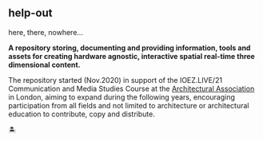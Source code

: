 ## help-out  
here, there, nowhere...  

**A repository storing, documenting and providing information, tools and assets for creating hardware agnostic, interactive spatial real-time three dimensional content.**

The repository started (Nov.2020) in support of the IOEZ.LIVE/21 Communication and Media Studies Course at the [Architectural Association](https://www.aaschool.ac.uk/) in London, aiming to expand during the following years, encouraging participation from all fields and not limited to architecture or architectural education to contribute, copy and distribute.

&#127965;